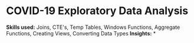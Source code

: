 # COVID-19 Exploratory Data Analysis

**Skills used:** Joins, CTE's, Temp Tables, Windows Functions, Aggregate Functions, Creating Views, Converting Data Types
**Insights:**
* 

